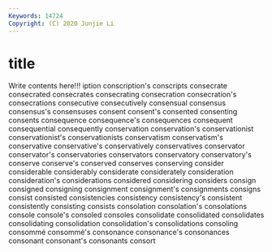 ```yaml
---
Keywords: 14724
Copyright: (C) 2020 Junjie Li
---
```


# title

Write contents here!!!
iption 
conscription's 
conscripts 
consecrate 
consecrated 
consecrates
consecrating 
consecration 
consecration's 
consecrations 
consecutive 
consecutively 
consensual 
consensus 
consensus's 
consensuses
consent 
consent's 
consented 
consenting 
consents 
consequence 
consequence's 
consequences 
consequent 
consequential
consequently 
conservation 
conservation's 
conservationist 
conservationist's 
conservationists 
conservatism 
conservatism's 
conservative 
conservative's
conservatively 
conservatives 
conservator 
conservator's 
conservatories 
conservators 
conservatory 
conservatory's 
conserve 
conserve's
conserved 
conserves 
conserving 
consider 
considerable 
considerably 
considerate 
considerately 
consideration 
consideration's
considerations 
considered 
considering 
considers 
consign 
consigned 
consigning 
consignment 
consignment's 
consignments
consigns 
consist 
consisted 
consistencies 
consistency 
consistency's 
consistent 
consistently 
consisting 
consists
consolation 
consolation's 
consolations 
console 
console's 
consoled 
consoles 
consolidate 
consolidated 
consolidates
consolidating 
consolidation 
consolidation's 
consolidations 
consoling 
consommé 
consommé's 
consonance 
consonance's 
consonances
consonant 
consonant's 
consonants 
consort 
